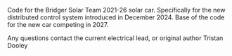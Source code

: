 Code for the Bridger Solar Team 2021-26 solar car. Specifically for the new distributed control system introduced in December 2024. Base of the code for the new car competing in 2027.

Any questions contact the current electrical lead, or original author Tristan Dooley
